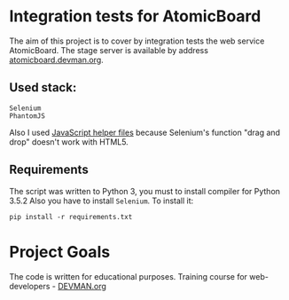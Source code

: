 # Integration tests for AtomicBoard

The aim of this project is to cover by integration tests the web service AtomicBoard. The stage server is available by address 
[atomicboard.devman.org](http://atomicboard.devman.org).

## Used stack:

    Selenium
    PhantomJS

Also I used [JavaScript helper files](https://stackoverflow.com/a/29381532) because Selenium's function "drag and drop" doesn't work with HTML5.

## Requirements
The script was written to Python 3, you must to install compiler for Python 3.5.2
Also you have to install `Selenium`. To install it:

    pip install -r requirements.txt

# Project Goals

The code is written for educational purposes. Training course for web-developers - [DEVMAN.org](https://devman.org)
